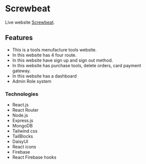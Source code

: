 # Screwbeat

Live website [Screwbeat](https://github.com/facebook/create-react-app).

## Features

* This is a tools menufacture tools website.
* In this website has 4 four route.
* In this website have sign up and sign out method.
* In this website has purchase tools, delete orders, card payment gateway.
* In this website has a dashboard
* Admin Role system

### Technologies
* React.js
* React Router
* Node.js
* Express.js
* MongoDB
* Tailwind css
* TailBlocks
* DaisyUI
* React icons
* Firebase
* React Firebase hooks 